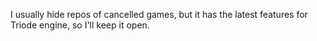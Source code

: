 I usually hide repos of cancelled games, but it has the latest features for Triode engine, so I'll keep it open.
